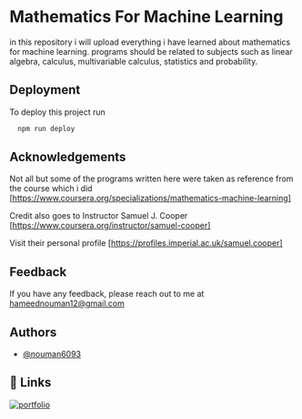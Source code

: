 
# Mathematics For Machine Learning

in this repository i will upload everything i have learned about mathematics for machine learning. programs should be related to subjects such as linear algebra, calculus, multivariable calculus, statistics and probability. 
## Deployment

To deploy this project run

```bash
  npm run deploy
```


## Acknowledgements

Not all but some of the programs written here were taken as reference from the course which i did [https://www.coursera.org/specializations/mathematics-machine-learning]

Credit also goes to Instructor Samuel J. Cooper [https://www.coursera.org/instructor/samuel-cooper]

Visit their personal profile [https://profiles.imperial.ac.uk/samuel.cooper]
## Feedback

If you have any feedback, please reach out to me at hameednouman12@gmail.com


## Authors

- [@nouman6093](https://github.com/nouman6093)


## 🔗 Links
[![portfolio](https://img.shields.io/badge/my_portfolio-000?style=for-the-badge&logo=ko-fi&logoColor=white)](https://linktr.ee/noumanhameed)

